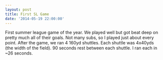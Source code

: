 ```yaml
---
layout: post
title: First SL Game
date: '2014-05-19 22:00:00'
---
```


First summer league game of the year. We played well but got beat deep on pretty much all of their goals. Not many subs, so I played just about every point. After the game, we ran 4 160yd shuttles. Each shuttle was 4x40yds (the width of the field). 90 seconds rest between each shuttle. I ran each in ~26 seconds.
